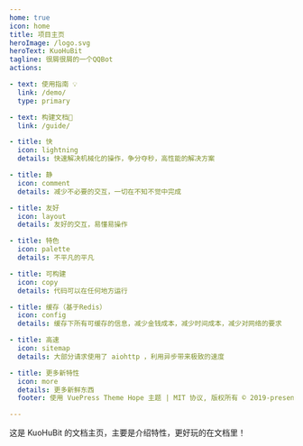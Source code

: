 ```yaml
---
home: true
icon: home
title: 项目主页
heroImage: /logo.svg
heroText: KuoHuBit
tagline: 很屑很屑的一个QQBot
actions:

- text: 使用指南 💡
  link: /demo/
  type: primary

- text: 构建文档🏢
  link: /guide/

- title: 快
  icon: lightning
  details: 快速解决机械化的操作，争分夺秒，高性能的解决方案

- title: 静
  icon: comment
  details: 减少不必要的交互，一切在不知不觉中完成

- title: 友好
  icon: layout
  details: 友好的交互，易懂易操作

- title: 特色
  icon: palette
  details: 不平凡的平凡

- title: 可构建
  icon: copy
  details: 代码可以在任何地方运行

- title: 缓存（基于Redis）
  icon: config
  details: 缓存下所有可缓存的信息，减少金钱成本，减少时间成本，减少对网络的要求

- title: 高速
  icon: sitemap
  details: 大部分请求使用了 aiohttp ，利用异步带来极致的速度

- title: 更多新特性
  icon: more
  details: 更多新鲜东西
  footer: 使用 VuePress Theme Hope 主题 | MIT 协议, 版权所有 © 2019-present Mr.Hope | 这套 VuePress 主题真的很好看，很美观，你也快去试试吧！

---
```


这是 KuoHuBit 的文档主页，主要是介绍特性，更好玩的在文档里！
